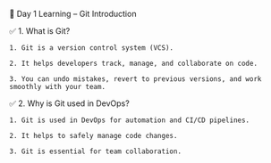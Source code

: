 📅 Day 1 Learning – Git Introduction

✅ 1. What is Git?

    1. Git is a version control system (VCS).

    2. It helps developers track, manage, and collaborate on code.

    3. You can undo mistakes, revert to previous versions, and work smoothly with your team.

✅ 2. Why is Git used in DevOps?

    1. Git is used in DevOps for automation and CI/CD pipelines.

    2. It helps to safely manage code changes.

    3. Git is essential for team collaboration.
